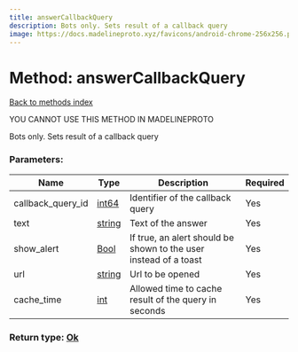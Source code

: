 ```yaml
---
title: answerCallbackQuery
description: Bots only. Sets result of a callback query
image: https://docs.madelineproto.xyz/favicons/android-chrome-256x256.png
---
```

# Method: answerCallbackQuery  
[Back to methods index](index.md)


YOU CANNOT USE THIS METHOD IN MADELINEPROTO


Bots only. Sets result of a callback query

### Parameters:

| Name     |    Type       | Description | Required |
|----------|---------------|-------------|----------|
|callback\_query\_id|[int64](../constructors/int64.md) | Identifier of the callback query | Yes|
|text|[string](../types/string.md) | Text of the answer | Yes|
|show\_alert|[Bool](../types/Bool.md) | If true, an alert should be shown to the user instead of a toast | Yes|
|url|[string](../types/string.md) | Url to be opened | Yes|
|cache\_time|[int](../types/int.md) | Allowed time to cache result of the query in seconds | Yes|


### Return type: [Ok](../types/Ok.md)

